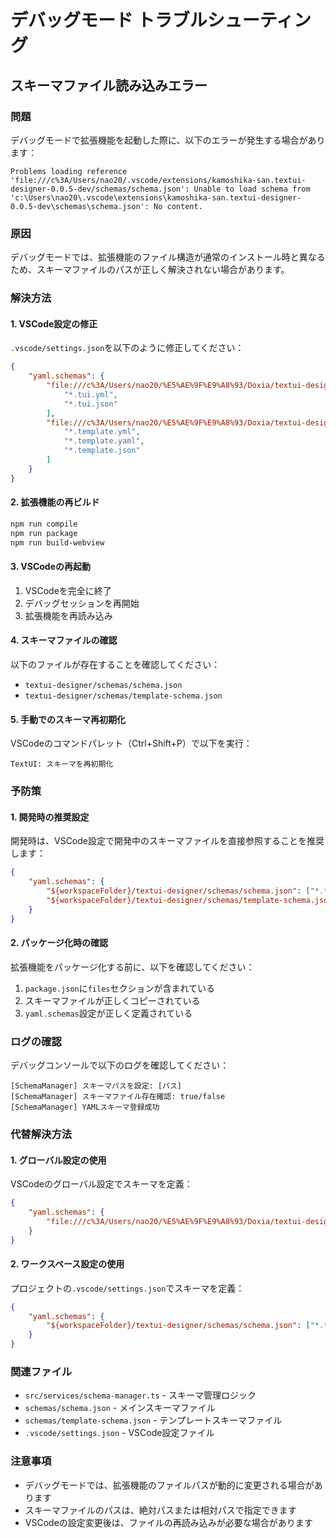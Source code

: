 # デバッグモード トラブルシューティング

## スキーマファイル読み込みエラー

### 問題
デバッグモードで拡張機能を起動した際に、以下のエラーが発生する場合があります：

```
Problems loading reference 'file:///c%3A/Users/nao20/.vscode/extensions/kamoshika-san.textui-designer-0.0.5-dev/schemas/schema.json': Unable to load schema from 'c:\Users\nao20\.vscode\extensions\kamoshika-san.textui-designer-0.0.5-dev\schemas\schema.json': No content.
```

### 原因
デバッグモードでは、拡張機能のファイル構造が通常のインストール時と異なるため、スキーマファイルのパスが正しく解決されない場合があります。

### 解決方法

#### 1. VSCode設定の修正

`.vscode/settings.json`を以下のように修正してください：

```json
{
    "yaml.schemas": {
        "file:///c%3A/Users/nao20/%E5%AE%9F%E9%A8%93/Doxia/textui-designer/schemas/schema.json": [
            "*.tui.yml",
            "*.tui.json"
        ],
        "file:///c%3A/Users/nao20/%E5%AE%9F%E9%A8%93/Doxia/textui-designer/schemas/template-schema.json": [
            "*.template.yml",
            "*.template.yaml",
            "*.template.json"
        ]
    }
}
```

#### 2. 拡張機能の再ビルド

```bash
npm run compile
npm run package
npm run build-webview
```

#### 3. VSCodeの再起動

1. VSCodeを完全に終了
2. デバッグセッションを再開始
3. 拡張機能を再読み込み

#### 4. スキーマファイルの確認

以下のファイルが存在することを確認してください：

- `textui-designer/schemas/schema.json`
- `textui-designer/schemas/template-schema.json`

#### 5. 手動でのスキーマ再初期化

VSCodeのコマンドパレット（Ctrl+Shift+P）で以下を実行：

```
TextUI: スキーマを再初期化
```

### 予防策

#### 1. 開発時の推奨設定

開発時は、VSCode設定で開発中のスキーマファイルを直接参照することを推奨します：

```json
{
    "yaml.schemas": {
        "${workspaceFolder}/textui-designer/schemas/schema.json": ["*.tui.yml", "*.tui.json"],
        "${workspaceFolder}/textui-designer/schemas/template-schema.json": ["*.template.yml", "*.template.yaml"]
    }
}
```

#### 2. パッケージ化時の確認

拡張機能をパッケージ化する前に、以下を確認してください：

1. `package.json`に`files`セクションが含まれている
2. スキーマファイルが正しくコピーされている
3. `yaml.schemas`設定が正しく定義されている

### ログの確認

デバッグコンソールで以下のログを確認してください：

```
[SchemaManager] スキーマパスを設定: [パス]
[SchemaManager] スキーマファイル存在確認: true/false
[SchemaManager] YAMLスキーマ登録成功
```

### 代替解決方法

#### 1. グローバル設定の使用

VSCodeのグローバル設定でスキーマを定義：

```json
{
    "yaml.schemas": {
        "file:///c%3A/Users/nao20/%E5%AE%9F%E9%A8%93/Doxia/textui-designer/schemas/schema.json": ["*.tui.yml", "*.tui.json"]
    }
}
```

#### 2. ワークスペース設定の使用

プロジェクトの`.vscode/settings.json`でスキーマを定義：

```json
{
    "yaml.schemas": {
        "${workspaceFolder}/textui-designer/schemas/schema.json": ["*.tui.yml", "*.tui.json"]
    }
}
```

### 関連ファイル

- `src/services/schema-manager.ts` - スキーマ管理ロジック
- `schemas/schema.json` - メインスキーマファイル
- `schemas/template-schema.json` - テンプレートスキーマファイル
- `.vscode/settings.json` - VSCode設定ファイル

### 注意事項

- デバッグモードでは、拡張機能のファイルパスが動的に変更される場合があります
- スキーマファイルのパスは、絶対パスまたは相対パスで指定できます
- VSCodeの設定変更後は、ファイルの再読み込みが必要な場合があります 